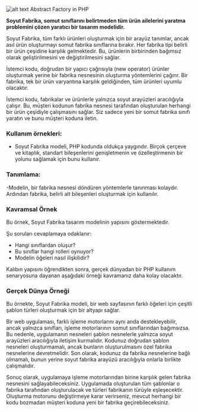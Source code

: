 
![alt text](https://refactoring.guru/images/patterns/cards/abstract-factory-mini.png?id=4c3927c446313a38ce77dfee38111e27 "Abstract Factory") Abstract Factory in PHP

**Soyut Fabrika, somut sınıflarını belirtmeden tüm ürün ailelerini yaratma problemini çözen yaratıcı bir tasarım modelidir.**

Soyut Fabrika, tüm farklı ürünleri oluşturmak için bir arayüz tanımlar, ancak asıl ürün oluşturmayı somut fabrika sınıflarına bırakır. Her fabrika tipi belirli bir ürün çeşidine karşılık gelmektedir. Bu, ürünlerin birbirinden bağımsız olarak geliştirilmesini ve değiştirilmesini sağlar.

İstemci kodu, doğrudan bir yapıcı çağrısıyla (new operator) ürünler oluşturmak yerine bir fabrika nesnesinin oluşturma yöntemlerini çağırır. Bir fabrika, tek bir ürün varyantına karşılık geldiğinden, tüm ürünleri uyumlu olacaktır.

İstemci kodu, fabrikalar ve ürünlerle yalnızca soyut arayüzleri aracılığıyla çalışır. Bu, müşteri kodunun fabrika nesnesi tarafından oluşturulan herhangi bir ürün çeşidiyle çalışmasını sağlar. Siz sadece yeni bir somut fabrika sınıfı yaratın ve bunu müşteri koduna iletin.

### Kullanım örnekleri: 
- Soyut Fabrika modeli, PHP kodunda oldukça yaygındır. Birçok çerçeve ve kitaplık, standart bileşenlerini genişletmenin ve özelleştirmenin bir yolunu sağlamak için bunu kullanır. 

### Tanımlama: 
-Modelin, bir fabrika nesnesi döndüren yöntemlerle tanınması kolaydır. Ardından fabrika, belirli alt bileşenleri oluşturmak için kullanılır.


### Kavramsal Örnek 
Bu örnek, Soyut Fabrika tasarım modelinin yapısını göstermektedir. 

Şu soruları cevaplamaya odaklanır: 

- Hangi sınıflardan oluşur? 
- Bu sınıflar hangi rolleri oynuyor? 
- Modelin öğeleri nasıl ilişkilidir? 

Kalıbın yapısını öğrendikten sonra, gerçek dünyadan bir PHP kullanım senaryosuna dayanan aşağıdaki örneği kavramanız daha kolay olacaktır.

### Gerçek Dünya Örneği 

Bu örnekte, Soyut Fabrika modeli, bir web sayfasının farklı öğeleri için çeşitli şablon türleri oluşturmak için bir altyapı sağlar.

Bir web uygulaması, farklı işleme motorlarını aynı anda destekleyebilir, ancak yalnızca sınıfları, işleme motorlarının somut sınıflarından bağımsızsa. Bu nedenle, uygulamanın nesneleri şablon nesnelerle yalnızca soyut arayüzleri aracılığıyla iletişim kurmalıdır. Kodunuz doğrudan şablon nesneleri oluşturmamalı, ancak bunların oluşturulmasını özel fabrika nesnelerine devretmelidir. Son olarak, kodunuz da fabrika nesnelerine bağlı olmamalı, bunun yerine soyut fabrika arayüzü aracılığıyla onlarla birlikte çalışmalıdır.

Sonuç olarak, uygulamaya işleme motorlarından birine karşılık gelen fabrika nesnesini sağlayabileceksiniz. Uygulamada oluşturulan tüm şablonlar o fabrika tarafından oluşturulacak ve türleri fabrikanın türüyle eşleşecektir. Oluşturma motorunu değiştirmeye karar verirseniz, mevcut herhangi bir kodu bozmadan müşteri koduna yeni bir fabrika geçirebileceksiniz.
